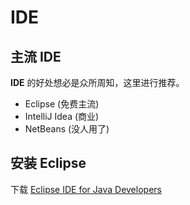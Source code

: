 # IDE

## 主流 IDE

**IDE** 的好处想必是众所周知，这里进行推荐。

- Eclipse (免费主流)
- IntelliJ Idea (商业)
- NetBeans (没人用了)

## 安装 Eclipse

下载 [Eclipse IDE for Java Developers](https://www.eclipse.org/downloads/packages/)